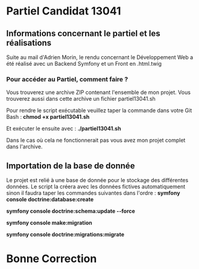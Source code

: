 # Partiel Candidat 13041

## Informations concernant le partiel et les réalisations

Suite au mail d'Adrien Morin, le rendu concernant le Développement Web
a été réalisé avec un Backend Symfony et un Front en .html.twig

### Pour accéder au Partiel, comment faire ?

Vous trouverez une archive ZIP contenant l'ensemble de mon projet.
Vous trouverez aussi dans cette archive un fichier partiel13041.sh

Pour rendre le script exécutable veuillez taper la commande dans votre Git Bash : 
**chmod +x partiel13041.sh**

Et exécuter le ensuite avec : 
**./partiel13041.sh**

Dans le cas où cela ne fonctionnerait pas vous avez mon projet complet dans l'archive.

## Importation de la base de donnée

Le projet est relié à une base de donnée pour le stockage des différentes données. 
Le script la créera avec les données fictives automatiquement sinon il faudra taper les commandes suivantes dans l'ordre : 
**symfony console doctrine:database:create**

**symfony console doctrine:schema:update --force**

**symfony console make:migration**

**symfony console doctrine:migrations:migrate**


# Bonne Correction